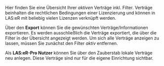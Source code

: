 Hier finden Sie eine Übersicht Ihrer *aktiven* Verträge inkl. Filter. Verträge beinhalten die rechtlichen Bedingungen einer Lizenzierung und können in LAS:eR mit beliebig vielen Lizenzen verknüpft werden.

Über den **Export** können Sie die gewünschten Verträge/Informationen exportieren. Es werden ausschließlich die Verträge exportiert, die über die Filter in der Übersicht angezeigt werden. Um sich alle Verträge anzeigen zu lassen, müssen Sie zunächst den Filter *aktiv* entfernen. 

Als **LAS:eR-Pro Nutzer** können Sie über den Zauberstab lokale Verträge neu anlegen. Diese Verträge sind nur für die eigene Einrichtung sichtbar.

